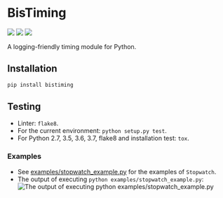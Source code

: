 # BisTiming

[![](https://img.shields.io/travis/ianlini/bistiming/master.svg)](https://travis-ci.org/ianlini/bistiming)
[![](https://img.shields.io/pypi/v/bistiming.svg)](https://pypi.org/project/bistiming/)
[![](https://img.shields.io/pypi/l/bistiming.svg)](https://pypi.org/project/bistiming/)

A logging-friendly timing module for Python.

## Installation

```bash
pip install bistiming
```

## Testing

* Linter: `flake8`.
* For the current environment: `python setup.py test`.
* For Python 2.7, 3.5, 3.6, 3.7, flake8 and installation test: `tox`.

### Examples

* See [examples/stopwatch_example.py](examples/stopwatch_example.py) for the examples of `Stopwatch`.
* The output of executing `python examples/stopwatch_example.py`:
  ![The output of executing python examples/stopwatch_example.py](examples/stopwatch_example.gif)
